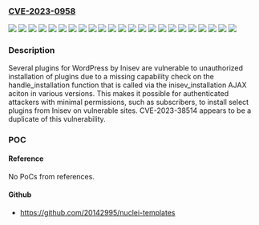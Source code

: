 ### [CVE-2023-0958](https://cve.mitre.org/cgi-bin/cvename.cgi?name=CVE-2023-0958)
![](https://img.shields.io/static/v1?label=Product&message=Backup%20Migration&color=blue)
![](https://img.shields.io/static/v1?label=Product&message=Clone&color=blue)
![](https://img.shields.io/static/v1?label=Product&message=Duplicate%20Post&color=blue)
![](https://img.shields.io/static/v1?label=Product&message=Enhanced%20Text%20Widget&color=blue)
![](https://img.shields.io/static/v1?label=Product&message=Pop-up&color=blue)
![](https://img.shields.io/static/v1?label=Product&message=RSS%20Redirect%20%26%20Feedburner%20Alternative&color=blue)
![](https://img.shields.io/static/v1?label=Product&message=Redirection&color=blue)
![](https://img.shields.io/static/v1?label=Product&message=SSL%20Mixed%20Content%20Fix&color=blue)
![](https://img.shields.io/static/v1?label=Product&message=Social%20Media%20Share%20Buttons%20%26%20Social%20Sharing%20Icons&color=blue)
![](https://img.shields.io/static/v1?label=Product&message=Social%20Share%20Icons%20%26%20Social%20Share%20Buttons&color=blue)
![](https://img.shields.io/static/v1?label=Product&message=Ultimate%20Posts%20Widget&color=blue)
![](https://img.shields.io/static/v1?label=Version&message=*%3C%3D%201.1.3%20&color=brighgreen)
![](https://img.shields.io/static/v1?label=Version&message=*%3C%3D%201.1.9%20&color=brighgreen)
![](https://img.shields.io/static/v1?label=Version&message=*%3C%3D%201.2.7%20&color=brighgreen)
![](https://img.shields.io/static/v1?label=Version&message=*%3C%3D%201.3.9%20&color=brighgreen)
![](https://img.shields.io/static/v1?label=Version&message=*%3C%3D%201.5.7%20&color=brighgreen)
![](https://img.shields.io/static/v1?label=Version&message=*%3C%3D%202.2.4%20&color=brighgreen)
![](https://img.shields.io/static/v1?label=Version&message=*%3C%3D%202.3.7%20&color=brighgreen)
![](https://img.shields.io/static/v1?label=Version&message=*%3C%3D%202.8.1%20&color=brighgreen)
![](https://img.shields.io/static/v1?label=Version&message=*%3C%3D%203.2.3%20&color=brighgreen)
![](https://img.shields.io/static/v1?label=Version&message=*%3C%3D%203.5.7%20&color=brighgreen)
![](https://img.shields.io/static/v1?label=Version&message=*%3C%3D%203.7%20&color=brighgreen)
![](https://img.shields.io/static/v1?label=Vulnerability&message=CWE-862%20Missing%20Authorization&color=brighgreen)

### Description

Several plugins for WordPress by Inisev are vulnerable to unauthorized installation of plugins due to a missing capability check on the handle_installation function that is called via the inisev_installation AJAX aciton in various versions. This makes it possible for authenticated attackers with minimal permissions, such as subscribers, to install select plugins from Inisev on vulnerable sites. CVE-2023-38514 appears to be a duplicate of this vulnerability.

### POC

#### Reference
No PoCs from references.

#### Github
- https://github.com/20142995/nuclei-templates

